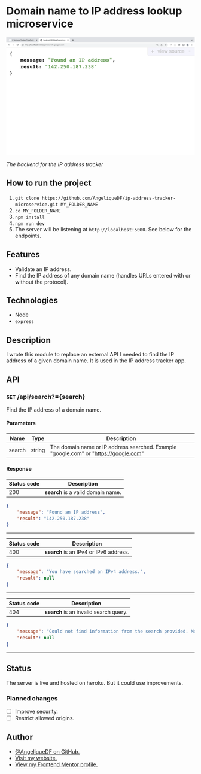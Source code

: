 # Domain name to IP address lookup microservice

![Screenshot of the IP address tracker app on desktop.](./screenshot-ip-address-tracker-microservice.png)

_The backend for the IP address tracker_

## How to run the project

1. `git clone https://github.com/AngeliqueDF/ip-address-tracker-microservice.git MY_FOLDER_NAME`
2. `cd MY_FOLDER_NAME`
3. `npm install`
4. `npm run dev`
5. The server will be listening at `http://localhost:5000`. See below for the endpoints.

## Features

- Validate an IP address.
- Find the IP address of any domain name (handles URLs entered with or without the protocol).

## Technologies

- Node
- `express`

## Description

I wrote this module to replace an external API I needed to find the IP address of a given domain name. It is used in the IP address tracker app.

## API

### `GET` /api/search?={search}

Find the IP address of a domain name.

#### Parameters

| Name   | Type   | Description                                                                          |
| ------ | ------ | ------------------------------------------------------------------------------------ |
| search | string | The domain name or IP address searched. Example "google.com" or "https://google.com" |

#### Response

| Status code | Description                        |
| ----------- | ---------------------------------- |
| 200         | **search** is a valid domain name. |

```json
{
	"message": "Found an IP address",
	"result": "142.250.187.238"
}
```

---

| Status code | Description                            |
| ----------- | -------------------------------------- |
| 400         | **search** is an IPv4 or IPv6 address. |

```json
{
	"message": "You have searched an IPv4 address.",
	"result": null
}
```

---

| Status code | Description                            |
| ----------- | -------------------------------------- |
| 404         | **search** is an invalid search query. |

```json
{
	"message": "Could not find information from the search provided. Make sure to enter a valid the domain name or IP address.",
	"result": null
}
```

---

## Status

The server is live and hosted on heroku. But it could use improvements.

### Planned changes

- [ ] Improve security.
- [ ] Restrict allowed origins.

## Author

- [@AngeliqueDF on GitHub.](https://github.com/AngeliqueDF)
- [Visit my website.](https://adf.dev)
- [View my Frontend Mentor profile.](https://www.frontendmentor.io/profile/AngeliqueDF)

